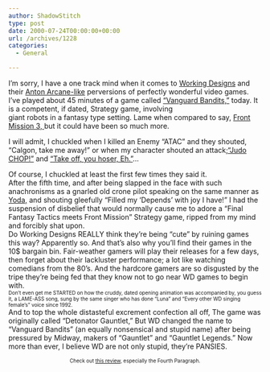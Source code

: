```yaml
---
author: ShadowStitch
type: post
date: 2000-07-24T00:00:00+00:00
url: /archives/1228
categories:
  - General

---
```

I&#8217;m sorry, I have a one track mind when it comes to <a target="_blank" href="http://www.workingdesigns.com">Working Designs</a> and their <a target="_blank" href="http://www.scifi.com/swamp/">Anton Arcane-like</a> perversions of perfectly wonderful video games.  
I&#8217;ve played about 45 minutes of a game called <a target="_blank" href="http://psx.ign.com/reviews/14330.html">&#8220;Vanguard Bandits,&#8221;</a> today. It is a competent, if dated, Strategy game, involving  
giant robots in a fantasy type setting. Lame when compared to say, <a target="_blank" href="http://psx.ign.com/reviews/12913.html">Front Mission 3, </a>but it could have been so much more.

I will admit, I chuckled when I killed an Enemy &#8220;ATAC&#8221; and they shouted, &#8220;Calgon, take me away!&#8221; or when my character shouted an attack;<a target="_blank" href="http://www.austinpowers.com">&#8220;Judo CHOP!&#8221;</a> and <a target="_blank" href="http://www.castlegate.net/personals/kdavis/gwninfo.html">&#8220;Take off, you hoser, Eh.&#8221;</a>&#8230;

Of course, I chuckled at least the first few times they said it.  
After the fifth time, and after being slapped in the face with such anachronisms as a gnarled old crone pilot speaking on the same manner as <a target="_blank" href="http://www.campbell161.freeserve.co.uk/yoda.htm">Yoda,</a> and shouting gleefully &#8220;Filled my &#8216;Depends&#8217; with joy I have!&#8221; I had the suspension of disbelief that would normally cause me to adore a &#8220;Final Fantasy Tactics meets Front Mission&#8221; Strategy game, ripped from my mind and forcibly shat upon.  
Do Working Designs REALLY think they&#8217;re being &#8220;cute&#8221; by ruining games this way? Apparently so. And that&#8217;s also why you&#8217;ll find their games in the 10$ bargain bin. Fair-weather gamers will play their releases for a few days, then forget about their lackluster performance; a lot like watching comedians from the 80&#8217;s. And the hardcore gamers are so disgusted by the tripe they&#8217;re being fed that they know not to go near WD games to begin with.  
 <font size="1">Don&#8217;t even get me STARTED on how the cruddy, dated opening animation was accompanied by, you guess it, a LAME-ASS song, sung by the same singer who has done &#8220;Luna&#8221; and &#8220;Every other WD singing female&#8217;s&#8221; voice since 1992.</font>  
And to top the whole distasteful excrement confection all off, The game was originally called &#8220;Detonator Gauntlet,&#8221; But WD changed the name to &#8220;Vanguard Bandits&#8221; (an equally nonsensical and stupid name) after being pressured by Midway, makers of &#8220;Gauntlet&#8221; and &#8220;Gauntlet Legends.&#8221; Now more than ever, I believe WD are not only stupid, they&#8217;re PANSIES. 

<font size="1">

<center>
  Check out <a target="_blank" href="http://psx.ign.com/reviews/14330.html">this review,</a> especially the Fourth Paragraph.</font>
</center></p>